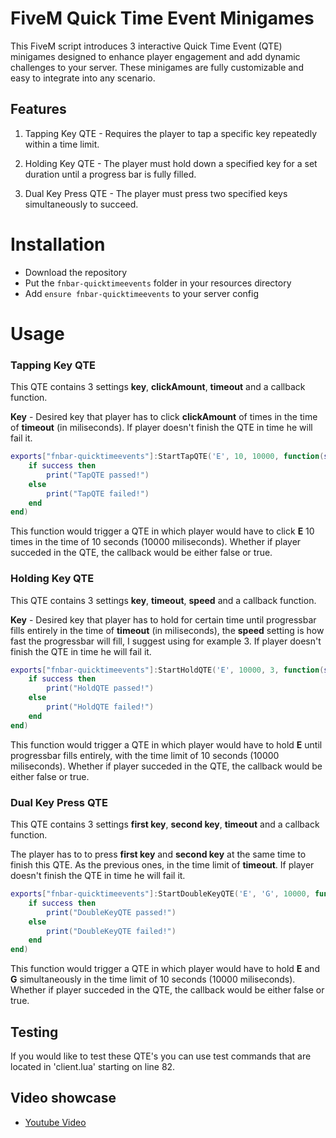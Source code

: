 # FiveM Quick Time Event Minigames

This FiveM script introduces 3 interactive Quick Time Event (QTE) minigames designed to enhance player engagement and add dynamic challenges to your server. These minigames are fully customizable and easy to integrate into any scenario.

## Features

1. Tapping Key QTE - Requires the player to tap a specific key repeatedly within a time limit. 

2. Holding Key QTE - The player must hold down a specified key for a set duration until a progress bar is fully filled.

2. Dual Key Press QTE - The player must press two specified keys simultaneously to succeed.

# Installation

* Download the repository
* Put the `fnbar-quicktimeevents` folder in your resources directory
* Add `ensure fnbar-quicktimeevents` to your server config

# Usage

### Tapping Key QTE

This QTE contains 3 settings **key**, **clickAmount**, **timeout** and a callback function.

**Key** - Desired key that player has to click **clickAmount** of times in the time of **timeout** (in miliseconds). If player doesn't finish the QTE in time he will fail it.
```lua
exports["fnbar-quicktimeevents"]:StartTapQTE('E', 10, 10000, function(success)
    if success then
        print("TapQTE passed!")
    else
        print("TapQTE failed!")
    end
end)
```
This function would trigger a QTE in which player would have to click **E** 10 times in the time of 10 seconds (10000 miliseconds). Whether if player succeded in the QTE, the callback would be either false or true.

### Holding Key QTE

This QTE contains 3 settings **key**, **timeout**, **speed** and a callback function.

**Key** - Desired key that player has to hold for certain time until progressbar fills entirely in the time of **timeout** (in miliseconds), the **speed** setting is how fast the progressbar will fill, I suggest using for example 3. If player doesn't finish the QTE in time he will fail it.
```lua
exports["fnbar-quicktimeevents"]:StartHoldQTE('E', 10000, 3, function(success)
    if success then
        print("HoldQTE passed!")
    else
        print("HoldQTE failed!")
    end
end)
```
This function would trigger a QTE in which player would have to hold **E** until progressbar fills entirely, with the time limit of 10 seconds (10000 miliseconds). Whether if player succeded in the QTE, the callback would be either false or true.

### Dual Key Press QTE

This QTE contains 3 settings **first key**, **second key**, **timeout** and a callback function.

The player has to to press **first key** and **second key** at the same time to finish this QTE. As the previous ones, in the time limit of **timeout**. If player doesn't finish the QTE in time he will fail it.
```lua
exports["fnbar-quicktimeevents"]:StartDoubleKeyQTE('E', 'G', 10000, function(success)
    if success then
        print("DoubleKeyQTE passed!")
    else
        print("DoubleKeyQTE failed!")
    end
end)
```
This function would trigger a QTE in which player would have to hold **E** and **G** simultaneously in the time limit of 10 seconds (10000 miliseconds). Whether if player succeded in the QTE, the callback would be either false or true.
## Testing

If you would like to test these QTE's you can use test commands that are located in 'client.lua' starting on line 82.

## Video showcase
- [Youtube Video](https://www.youtube.com/watch?v=upUx6IsQC44)
